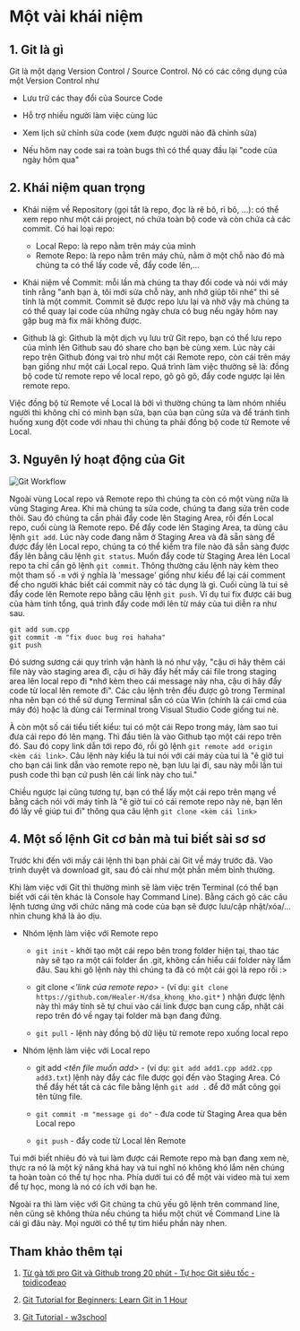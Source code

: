 # Một vài khái niệm

## 1. Git là gì

Git là một dạng Version Control / Source Control. Nó có các công dụng của một Version Control như

* Lưu trữ các thay đổi của Source Code

* Hỗ trợ nhiều người làm việc cùng lúc

* Xem lịch sử chỉnh sửa code (xem được người nào đã chỉnh sửa)

* Nếu hôm nay code sai ra toàn bugs thì có thể quay đầu lại "code của ngày hôm qua"

## 2. Khái niệm quan trọng

* Khái niệm về Repository (gọi tắt là repo, đọc là rê bô, rì bô, ...): có thể xem repo như một cái project, nó chứa toàn bộ code và còn chứa cả các commit. Có hai loại repo:

  * Local Repo: là repo nằm trên máy của mình
  * Remote Repo: là repo nằm trên máy chủ, nằm ở một chỗ nào đó mà chúng ta có thể lấy code về, đẩy code lên,...

* Khái niệm về Commit: mỗi lần mà chúng ta thay đổi code và nói với máy tính rằng "anh bạn à, tôi mới sửa chỗ này, anh nhớ giúp tôi nhé" thì sẽ tính là một commit. Commit sẽ được repo lưu lại và nhờ vậy mà chúng ta có thể quay lại code của những ngày chưa có bug nếu ngày hôm nay gặp bug mà fix mãi không được.

* Github là gì: Github là một dịch vụ lưu trữ Git repo, bạn có thể lưu repo của mình lên Github sau đó share cho bạn bè cùng xem. Lúc này cái repo trên Github đóng vai trò như một cái Remote repo, còn cái trên máy bạn giống như một cái Local repo. Quá trình làm việc thường sẽ là: đồng bộ code từ remote repo về local repo, gõ gõ gõ, đẩy code ngược lại lên remote repo.

Việc đồng bộ từ Remote về Local là bởi vì thường chúng ta làm nhóm nhiều người thì không chỉ có mình bạn sửa, bạn của bạn cũng sửa và để tránh tình huống xung đột code với nhau thì chúng ta phải đồng bộ code từ Remote về Local.

## 3. Nguyên lý hoạt động của Git

![Git Workflow](https://drive.google.com/file/d/1gXNpde7EPWNxBuo9De_hHxN4OJc824CH/view?usp=sharing)

Ngoài vùng Local repo và Remote repo thì chúng ta còn có một vùng nữa là vùng Staging Area. Khi mà chúng ta sửa code, chúng ta đang sửa trên code thôi. Sau đó chúng ta cần phải đẩy code lên Staging Area, rồi đến Local repo, cuối cùng là Remote repo. Để đẩy code lên Staging Area, ta dùng câu lệnh `git add`. Lúc này code đang nằm ở Staging Area và đã sẵn sàng để được đẩy lên Local repo, chúng ta có thể kiểm tra file nào đã sẵn sàng được đẩy lên bằng câu lệnh `git status`. Muốn đẩy code từ Staging Area lên Local repo ta chỉ cần gõ lệnh `git commit`. Thông thường câu lệnh này kèm theo một tham số `-m` với ý nghĩa là 'message' giống như kiểu để lại cái comment để cho người khác biết cái commit này có tác dụng là gì. Cuối cùng là tui sẽ đẩy code lên Remote repo bằng câu lệnh `git push`. Ví dụ tui fix được cái bug của hàm tính tổng, quá trình đẩy code mới lên từ máy của tui diễn ra như sau.

```git
git add sum.cpp
git commit -m "fix duoc bug roi hahaha"
git push
```

Đó sương sương cái quy trình vận hành là nó như vậy, "cậu ơi hãy thêm cái file này vào staging area đi, cậu ơi hãy đẩy hết mấy cái file trong staging area lên local repo đi *nhớ kèm theo cái message này nha, cậu ơi hãy đẩy code từ local lên remote đi".
Các câu lệnh trên đều được gõ trong Terminal nha nên bạn có thể sử dụng Terminal sẵn có của Win (chính là cái cmd của máy đó) hoặc là dùng cái Terminal trong Visual Studio Code giống tui nè.

À còn một số cái tiểu tiết kiểu: tui có một cái Repo trong máy, làm sao tui đưa cái repo đó lên mạng. Thì đầu tiên là vào Github tạo một cái repo trên đó. Sau đó copy link dẫn tới repo đó, rồi gõ lệnh `git remote add origin <kèm cái link>`. Câu lệnh này kiểu là tui nói với cái máy của tui là "ê giờ tui cho bạn cái link dẫn vào remote repo nè, bạn lưu lại đi, sau này mỗi lần tui push code thì bạn cứ push lên cái link này cho tui."

Chiều ngược lại cũng tương tự, bạn có thể lấy một cái repo trên mạng về bằng cách nói với máy tính là "ê giờ tui có cái remote repo này nè, bạn lên đó lấy về giúp tui đi" thông qua câu lệnh `git clone <kèm cái link>`

## 4. Một số lệnh Git cơ bản mà tui biết sài sơ sơ

Trước khi đến với mấy cái lệnh thì bạn phải cài Git về máy trước đã. Vào trình duyệt và download git, sau đó cài như một phần mềm bình thường.

Khi làm việc với Git thì thường mình sẽ làm việc trên Terminal (có thể bạn biết với cái tên khác là Console hay Command Line). Bằng cách gõ các câu lệnh tương ứng với chức năng mà code của bạn sẽ được lưu/cập nhật/xóa/... nhìn chung khá là ảo dịu.

* Nhóm lệnh làm việc với Remote repo

  * `git init` - khởi tạo một cái repo bên trong folder hiện tại, thao tác này sẽ tạo ra một cái folder ẩn .git, không cần hiểu cái folder này lắm đâu. Sau khi gõ lệnh này thì chúng ta đã có một cái gọi là repo rồi :>

  * git clone *<'link của remote repo>* - (ví dụ: `git clone https://github.com/Healer-H/dsa_khong_kho.git*` ) nhận được lệnh này thì máy tính sẽ tự chui vào cái link được bạn cung cấp, nhặt cái repo trên đó về ngay tại folder mà bạn đang đứng.

  * `git pull` - lệnh này đồng bộ dữ liệu từ remote repo xuống local repo

* Nhóm lệnh làm việc với Local repo

  * git add *<tên file muốn add>* - (ví dụ: `git add add1.cpp add2.cpp add3.txt`) lệnh này đẩy các file được gọi đến vào Staging Area. Có thể đẩy hết tất cả các file bằng lệnh `git add .` để đỡ mất công gọi tên từng file.

  * `git commit -m "message gi do"` - đưa code từ Staging Area qua bên Local repo

  * `git push` - đẩy code từ Local lên Remote

Tui mới biết nhiêu đó và tui làm được cái Remote repo mà bạn đang xem nè, thực ra nó là một kỹ năng khá hay và tui nghĩ nó không khó lắm nên chúng ta hoàn toàn có thể tự học nha. Phía dưới tui có để một vài video mà tui xem để tự học, mong là nó có ích với bạn he.

Ngoài ra thì làm việc với Git chúng ta chủ yếu gõ lệnh trên command line, nên cũng sẽ không thừa nếu chúng ta hiểu một chút về Command Line là cái gì đâu này. Mọi người có thể tự tìm hiểu phần này nhen.

## Tham khảo thêm tại

1. [Từ gà tới pro Git và Github trong 20 phút - Tự học Git siêu tốc - toidicođeao](https://www.youtube.com/watch?v=1JuYQgpbrW0)

2. [Git Tutorial for Beginners: Learn Git in 1 Hour](https://www.youtube.com/watch?v=8JJ101D3knE)

3. [Git Tutorial - w3school](https://www.w3schools.com/git/default.asp)
